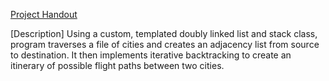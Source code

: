 [Project Handout](https://docs.google.com/document/d/1VfniaoUlj8diwn4atHbDQvE_rAGWLAVwvG4lmuMrdZM/edit?usp=sharing)

[Description]
Using a custom, templated doubly linked list and stack class, program traverses a file of cities and creates an adjacency list from source to destination. It then implements iterative backtracking to create an itinerary of possible flight paths between two cities.

